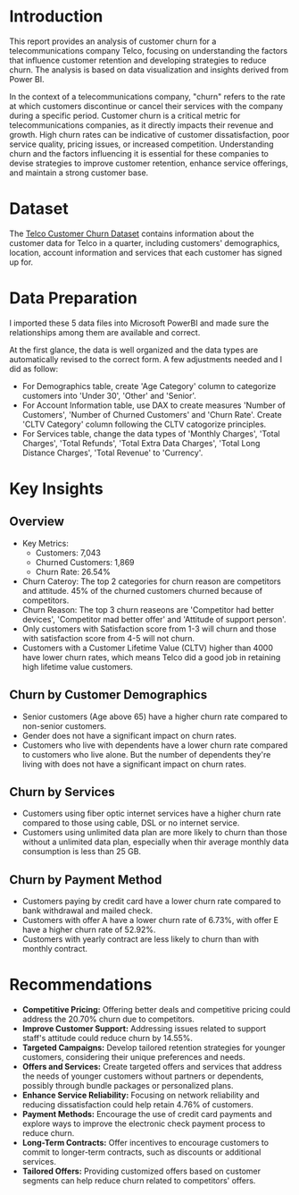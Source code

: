 # Introduction
This report provides an analysis of customer churn for a telecommunications company Telco, focusing on understanding the factors that influence customer retention and developing strategies to reduce churn. The analysis is based on data visualization and insights derived from Power BI.

In the context of a telecommunications company, "churn" refers to the rate at which customers discontinue or cancel their services with the company during a specific period. Customer churn is a critical metric for telecommunications companies, as it directly impacts their revenue and growth. High churn rates can be indicative of customer dissatisfaction, poor service quality, pricing issues, or increased competition. Understanding churn and the factors influencing it is essential for these companies to devise strategies to improve customer retention, enhance service offerings, and maintain a strong customer base.

# Dataset
The [Telco Customer Churn Dataset](https://www.kaggle.com/datasets/ylchang/telco-customer-churn-1113) contains information about the customer data for Telco in a quarter, including customers' demographics, location, account information and services that each customer has signed up for.

# Data Preparation
I imported these 5 data files into Microsoft PowerBI and made sure the relationships among them are available and correct. 

At the first glance, the data is well organized and the data types are automatically revised to the correct form. A few adjustments needed and I did as follow:
- For Demographics table, create 'Age Category' column to categorize customers into 'Under 30', 'Other' and 'Senior'.
- For Account Information table, use DAX to create measures 'Number of Customers', 'Number of Churned Customers' and 'Churn Rate'. Create 'CLTV Category' column following the CLTV catogorize principles.
- For Services table, change the data types of 'Monthly Charges', 'Total Charges', 'Total Refunds',	'Total Extra Data Charges',	'Total Long Distance Charges', 'Total Revenue' to 'Currency'.

# Key Insights
## Overview
- Key Metrics:
  - Customers: 7,043
  - Churned Customers: 1,869
  - Churn Rate: 26.54%
- Churn Cateroy: The top 2 categories for churn reason are competitors and attitude. 45% of the churned customers churned because of competitors.
- Churn Reason: The top 3 churn reaseons are 'Competitor had better devices', 'Competitor mad better offer' and 'Attitude of support person'.
- Only customers with Satisfaction score from 1-3 will churn and those with satisfaction score from 4-5 will not churn.
- Customers with a Customer Lifetime Value (CLTV) higher than 4000 have lower churn rates, which means Telco did a good job in retaining high lifetime value customers.

## Churn by Customer Demographics
- Senior customers (Age above 65) have a higher churn rate compared to non-senior customers.
- Gender does not have a significant impact on churn rates.
- Customers who live with dependents have a lower churn rate compared to customers who live alone. But the number of dependents they're living with does not have a significant impact on churn rates.

## Churn by Services
- Customers using fiber optic internet services have a higher churn rate compared to those using cable, DSL or no internet service.
- Customers using unlimited data plan are more likely to churn than those without a unlimited data plan, especially when thir average monthly data consumption is less than 25 GB.

## Churn by Payment Method
- Customers paying by credit card have a lower churn rate compared to bank withdrawal and mailed check.
- Customers with offer A have a lower churn rate of 6.73%, with offer E have a higher churn rate of 52.92%.
- Customers with yearly contract are less likely to churn than with monthly contract.

# Recommendations
- **Competitive Pricing:** Offering better deals and competitive pricing could address the 20.70% churn due to competitors.
- **Improve Customer Support:** Addressing issues related to support staff's attitude could reduce churn by 14.55%.
- **Targeted Campaigns:** Develop tailored retention strategies for younger customers, considering their unique preferences and needs.
- **Offers and Services:** Create targeted offers and services that address the needs of younger customers without partners or dependents, possibly through bundle packages or personalized plans.
- **Enhance Service Reliability:** Focusing on network reliability and reducing dissatisfaction could help retain 4.76% of customers.
- **Payment Methods:** Encourage the use of credit card payments and explore ways to improve the electronic check payment process to reduce churn.
- **Long-Term Contracts:** Offer incentives to encourage customers to commit to longer-term contracts, such as discounts or additional services.
- **Tailored Offers:** Providing customized offers based on customer segments can help reduce churn related to competitors' offers.






